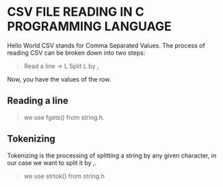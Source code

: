 # CSV FILE READING IN C PROGRAMMING LANGUAGE
Hello World
CSV stands for Comma Separated Values. The process of reading CSV can be broken down into two steps:

> Read a line -> L
> Split L by ,

Now, you have the values of the row.

## Reading a line
> we use fgets() from string.h.

## Tokenizing
Tokenizing is the processing of splitting a string by any given character, in our case we want to split it by ,.

> we use strtok() from string.h
